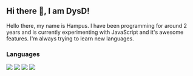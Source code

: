 <div>
<h2>Hi there 👋, I am DysD!</h2>
 
 <p>Hello there, my name is Hampus. I have been programming for around 2 years and is currently experimenting with JavaScript and it's awesome features. I'm always trying to learn new languages.</p>

<h3>Languages</h3>
<img src="https://img.shields.io/badge/TypeScript-007ACC?style=for-the-badge&logo=typescript&logoColor=white"></img>  
<img src="https://img.shields.io/badge/JAVascript-007ACC?style=for-the-badge&logo=javascript&logoColor=white"></img>  
<img src="https://img.shields.io/badge/JAva-007ACC?style=for-the-badge&logo=java&logoColor=white"></img>  
<img src="https://img.shields.io/badge/LUA-007ACC?style=for-the-badge&logo=lua&logoColor=white"></img>  
</div>
